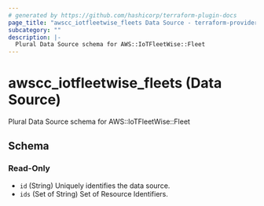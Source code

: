 ```yaml
---
# generated by https://github.com/hashicorp/terraform-plugin-docs
page_title: "awscc_iotfleetwise_fleets Data Source - terraform-provider-awscc"
subcategory: ""
description: |-
  Plural Data Source schema for AWS::IoTFleetWise::Fleet
---
```


# awscc_iotfleetwise_fleets (Data Source)

Plural Data Source schema for AWS::IoTFleetWise::Fleet



<!-- schema generated by tfplugindocs -->
## Schema

### Read-Only

- `id` (String) Uniquely identifies the data source.
- `ids` (Set of String) Set of Resource Identifiers.


